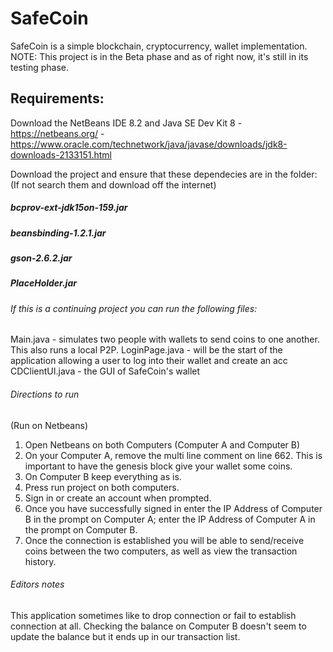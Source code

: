 # SafeCoin

SafeCoin is a simple blockchain, cryptocurrency, wallet implementation.
NOTE: This project is in the Beta phase and as of right now, it's still in its testing phase.

## Requirements:
Download the NetBeans IDE 8.2 and Java SE Dev Kit 8
	- https://netbeans.org/
	- https://www.oracle.com/technetwork/java/javase/downloads/jdk8-downloads-2133151.html

Download the project and ensure that these dependecies are in the folder: (If not search them and download off the internet)
##### bcprov-ext-jdk15on-159.jar
##### beansbinding-1.2.1.jar
##### gson-2.6.2.jar
##### PlaceHolder.jar

###### If this is a continuing project you can run the following files:
Main.java - simulates two people with wallets to send coins to one another. This also runs a local P2P.
LoginPage.java - will be the start of the application allowing a user to log into their wallet and create an acc
CDClientUI.java - the GUI of SafeCoin's wallet

###### Directions to run
(Run on Netbeans)
1. Open Netbeans on both Computers (Computer A and Computer B)
2. On your Computer A, remove the multi line comment on line 662. This is important to have the genesis block give your
wallet some coins.
3. On Computer B keep everything as is.
4. Press run project on both computers.
5. Sign in or create an account when prompted.
6. Once you have successfully signed in enter the IP Address of Computer B in the prompt on Computer A; enter the IP Address of Computer A in the prompt on Computer B.
7. Once the connection is established you will be able to send/receive coins between the two computers, as well as view the transaction history. 

###### Editors notes
This application sometimes like to drop connection or fail to establish connection at all.
Checking the balance on Computer B doesn't seem to update the balance but it ends up in our transaction list.